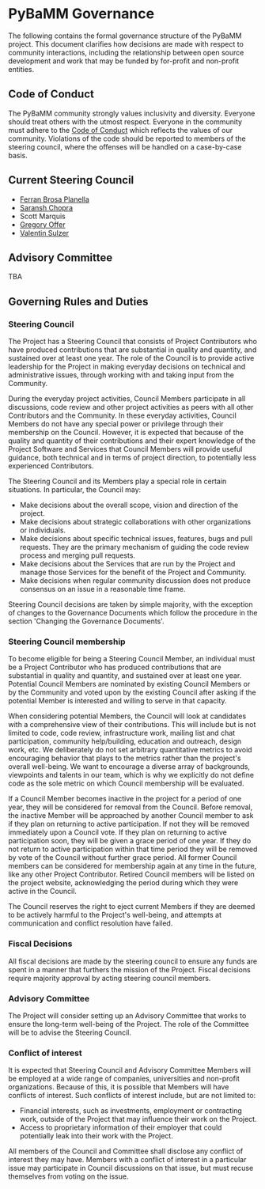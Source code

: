 # PyBaMM Governance

The following contains the formal governance structure of the PyBaMM
project. This document clarifies how decisions are made with respect
to community interactions, including the relationship between
open source development and work that may be funded by for-profit
and non-profit entities.

## Code of Conduct

The PyBaMM community strongly values inclusivity and diversity. Everyone
should treat others with the utmost respect. Everyone in the community
must adhere to the
[Code of Conduct](https://github.com/pybamm-team/PyBaMM/blob/develop/CODE-OF-CONDUCT.md) which
reflects the values of our community. Violations of the code should be
reported to members of the steering council, where the offenses will be
handled on a case-by-case basis.

## Current Steering Council

- [Ferran Brosa Planella](https://www.brosaplanella.xyz)
- [Saransh Chopra](https://saransh-cpp.github.io)
- Scott Marquis
- [Gregory Offer](https://www.imperial.ac.uk/people/gregory.offer)
- [Valentin Sulzer](https://sites.google.com/view/valentinsulzer)

## Advisory Committee

TBA

## Governing Rules and Duties

### Steering Council

The Project has a Steering Council that consists of Project
Contributors who have produced contributions that are substantial in
quality and quantity, and sustained over at least one year. The role
of the Council is to provide active leadership for the Project in
making everyday decisions on technical and administrative issues,
through working with and taking input from the Community.

During the everyday project activities, Council Members participate in
all discussions, code review and other project activities as peers
with all other Contributors and the Community. In these everyday
activities, Council Members do not have any special power or privilege
through their membership on the Council. However, it is expected that
because of the quality and quantity of their contributions and their
expert knowledge of the Project Software and Services that Council
Members will provide useful guidance, both technical and in terms of
project direction, to potentially less experienced Contributors.

The Steering Council and its Members play a special role in certain
situations. In particular, the Council may:

- Make decisions about the overall scope, vision and direction of
  the project.
- Make decisions about strategic collaborations with other
  organizations or individuals.
- Make decisions about specific technical issues, features, bugs and
  pull requests. They are the primary mechanism of guiding the code
  review process and merging pull requests.
- Make decisions about the Services that are run by the Project and
  manage those Services for the benefit of the Project and Community.
- Make decisions when regular community discussion does not produce
  consensus on an issue in a reasonable time frame.

Steering Council decisions are taken by simple majority, with the
exception of changes to the Governance Documents which follow the
procedure in the section 'Changing the Governance Documents'.

### Steering Council membership

To become eligible for being a Steering Council Member, an individual
must be a Project Contributor who has produced contributions that are
substantial in quality and quantity, and sustained over at least one
year. Potential Council Members are nominated by existing Council
Members or by the Community and voted upon by the existing Council
after asking if the potential Member is interested and willing to
serve in that capacity.

When considering potential Members, the Council will look at
candidates with a comprehensive view of their contributions. This will
include but is not limited to code, code review, infrastructure work,
mailing list and chat participation, community help/building,
education and outreach, design work, etc. We deliberately do not
set arbitrary quantitative metrics to avoid encouraging behavior
that plays to the metrics rather than the project's overall well-being.
We want to encourage a diverse array of backgrounds, viewpoints and
talents in our team, which is why we explicitly do not define code as
the sole metric on which Council membership will be evaluated.

If a Council Member becomes inactive in the project for a period of
one year, they will be considered for removal from the Council. Before
removal, the inactive Member will be approached by another Council
member to ask if they plan on returning to active participation. If
not they will be removed immediately upon a Council vote. If they plan
on returning to active participation soon, they will be given a grace
period of one year. If they do not return to active participation
within that time period they will be removed by vote of the Council
without further grace period. All former Council members can be
considered for membership again at any time in the future, like any
other Project Contributor. Retired Council members will be listed on
the project website, acknowledging the period during which they were
active in the Council.

The Council reserves the right to eject current Members if they are
deemed to be actively harmful to the Project's well-being, and
attempts at communication and conflict resolution have failed.

### Fiscal Decisions

All fiscal decisions are made by the steering council to ensure any
funds are spent in a manner that furthers the mission of the Project.
Fiscal decisions require majority approval by acting steering council
members.

### Advisory Committee

The Project will consider setting up an Advisory Committee that works to ensure the long-term
well-being of the Project. The role of the Committee will be to advise the Steering Council.

### Conflict of interest

It is expected that Steering Council and Advisory Committee Members
will be employed at a wide range of companies, universities and non-profit
organizations. Because of this, it is possible that Members will have
conflicts of interest. Such conflicts of interest include, but are not
limited to:

- Financial interests, such as investments, employment or contracting
  work, outside of the Project that may influence their work on the
  Project.
- Access to proprietary information of their employer that could
  potentially leak into their work with the Project.

All members of the Council and Committee shall disclose any conflict of
interest they may have. Members with a conflict of interest in a
particular issue may participate in Council discussions on that issue,
but must recuse themselves from voting on the issue.
